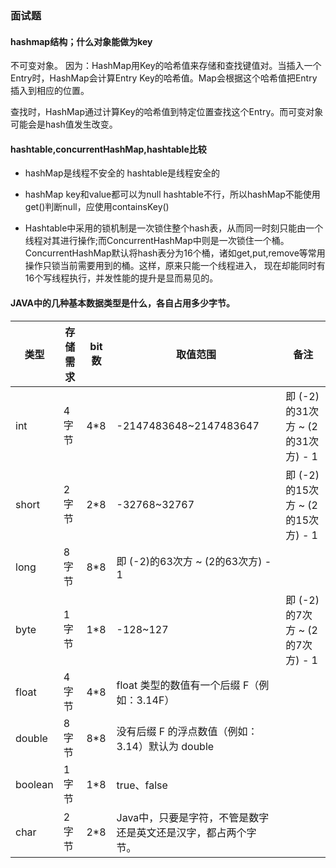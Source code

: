 ### 面试题
#### hashmap结构；什么对象能做为key
不可变对象。
因为：HashMap用Key的哈希值来存储和查找键值对。当插入一个Entry时，HashMap会计算Entry Key的哈希值。Map会根据这个哈希值把Entry插入到相应的位置。

查找时，HashMap通过计算Key的哈希值到特定位置查找这个Entry。而可变对象可能会是hash值发生改变。

#### hashtable,concurrentHashMap,hashtable比较

* hashMap是线程不安全的 hashtable是线程安全的

* hashMap key和value都可以为null hashtable不行，所以hashMap不能使用get()判断null，应使用containsKey()

* Hashtable中采用的锁机制是一次锁住整个hash表，从而同一时刻只能由一个线程对其进行操作;而ConcurrentHashMap中则是一次锁住一个桶。
ConcurrentHashMap默认将hash表分为16个桶，诸如get,put,remove等常用操作只锁当前需要用到的桶。这样，原来只能一个线程进入，
现在却能同时有16个写线程执行，并发性能的提升是显而易见的。

#### JAVA中的几种基本数据类型是什么，各自占用多少字节。

| 类型 | 存储需求|bit 数|取值范围|备注|
|----- |------ | ------ | ---| ----|
|int | 4字节 | 4*8 | -2147483648~2147483647 | 即 (-2)的31次方 ~ (2的31次方) - 1|
|short	|2字节|	2*8	|-32768~32767	|即 (-2)的15次方 ~ (2的15次方) - 1|
|long	|8字节|	8*8	|	即 (-2)的63次方 ~ (2的63次方) - 1|
|byte|	1字节|	1*8|	-128~127	|即 (-2)的7次方 ~ (2的7次方) - 1|
|float|	4字节|	4*8	|	float 类型的数值有一个后缀 F（例如：3.14F）|
|double|	8字节|	8*8	|	没有后缀 F 的浮点数值（例如：3.14）默认为 double|
|boolean|	1字节|	1*8	|true、false|
|char|	2字节	|2*8	|	Java中，只要是字符，不管是数字还是英文还是汉字，都占两个字节。|